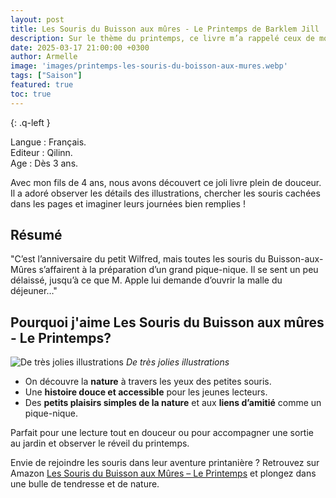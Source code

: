 ```yaml
---
layout: post
title: Les Souris du Buisson aux mûres - Le Printemps de Barklem Jill 
description: Sur le thème du printemps, ce livre m’a rappelé ceux de mon enfance avec ses illustrations à l’aquarelle, pleines de douceur. Son histoire est accessible aux tout-petits sans être simpliste, ce qui en fait une belle lecture à partager.
date: 2025-03-17 21:00:00 +0300
author: Armelle
image: 'images/printemps-les-souris-du-boisson-aux-mures.webp'
tags: ["Saison"]
featured: true
toc: true
---
```


{: .q-left }

Langue : Français.     
Editeur : Qilinn.     
Age : Dès 3 ans.

Avec mon fils de 4 ans, nous avons découvert ce joli livre plein de douceur. Il a adoré observer les détails des illustrations, chercher les souris cachées dans les pages et imaginer leurs journées bien remplies !

## Résumé

"C’est l’anniversaire du petit Wilfred, mais toutes les souris du Buisson-aux-Mûres s’affairent à la préparation d’un grand pique-nique. Il se sent un peu délaissé, jusqu’à ce que M. Apple lui demande d’ouvrir la malle du déjeuner…"

## Pourquoi j'aime Les Souris du Buisson aux mûres - Le Printemps?

![De très jolies illustrations]({{site.baseurl}}/images/printemps-souris-int.jpg)
*De très jolies illustrations*

- On découvre la **nature** à travers les yeux des petites souris.
- Une **histoire douce et accessible** pour les jeunes lecteurs.
- Des **petits plaisirs simples de la nature** et aux **liens d’amitié** comme un pique-nique.

Parfait pour une lecture tout en douceur ou pour accompagner une sortie au jardin et observer le réveil du printemps.

Envie de rejoindre les souris dans leur aventure printanière ? Retrouvez sur Amazon [Les Souris du Buisson aux Mûres – Le Printemps](https://amzn.to/4kLr181) et plongez dans une bulle de tendresse et de nature.

 
